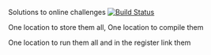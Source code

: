 Solutions to online challenges [![Build Status](https://travis-ci.com/Projjol/solutions.svg?branch=master)](https://travis-ci.com/Projjol/solutions)

One location to store them all, One location to compile them

One location to run them all and in the register link them
